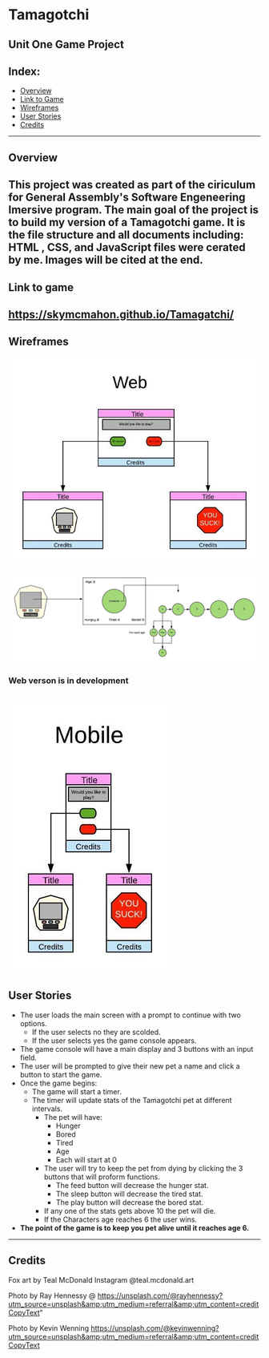 # Tamagotchi
Unit One Game Project
---

## Index:

- [Overview](#Overview)
- [Link to Game](#Link-to-game)
- [Wireframes](#wireframes)
- [User Stories](#User-Stories)
- [Credits](#credits)

--- 

## Overview
This project was created as part of the ciriculum for General Assembly's Software Engeneering Imersive program. The main goal of the project is to build my version of a Tamagotchi game. It is the file structure and all documents including: HTML , CSS, and JavaScript files were cerated by me. Images will be cited at the end.
---

## Link to game
https://skymcmahon.github.io/Tamagatchi/
---

## Wireframes
![Web](./assets/TamagatchiWeb.jpeg)

![Flow](./assets/GadgetFlow.jpeg)

### Web verson is in development 
![Mobile](./assets/TamagatchiMobile.jpeg)
---
## User Stories

* The user loads the main screen with a prompt to continue with two options.
    * If the user selects no they are scolded.
    * If the user selects yes the game console appears.
* The game console will have a main display and 3 buttons with an input field.
* The user will be prompted to give their new pet a name and click a button to start the game. 
* Once the game begins:
    * The game will start a timer.
    * The timer will update stats of the Tamagotchi pet at different intervals.
        * The pet will have:
            * Hunger
            * Bored
            * Tired
            * Age
            * Each will start at 0
        * The user will try to keep the pet from dying by clicking the 3 buttons that will proform functions.
            * The feed button will decrease the hunger stat.
            * The sleep button will decrease the tired stat.
            * The play button will decrease the bored stat.
        * If any one of the stats gets above 10 the pet will die.
        * If the Characters age reaches 6 the user wins.
* **The point of the game is to keep you pet alive until it reaches age 6.**
---

## Credits
Fox art by Teal McDonald Instagram @teal.mcdonald.art

Photo by Ray Hennessy @ https://unsplash.com/@rayhennessy?utm_source=unsplash&amp;utm_medium=referral&amp;utm_content=creditCopyText"

Photo by Kevin Wenning https://unsplash.com/@kevinwenning?utm_source=unsplash&amp;utm_medium=referral&amp;utm_content=creditCopyText
